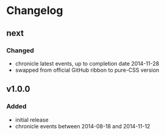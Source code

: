 # Changelog

## next

### Changed

- chronicle latest events, up to completion date 2014-11-28
- swapped from official GitHub ribbon to pure-CSS version


## v1.0.0

### Added

- initial release
- chronicle events between 2014-08-18 and 2014-11-12
